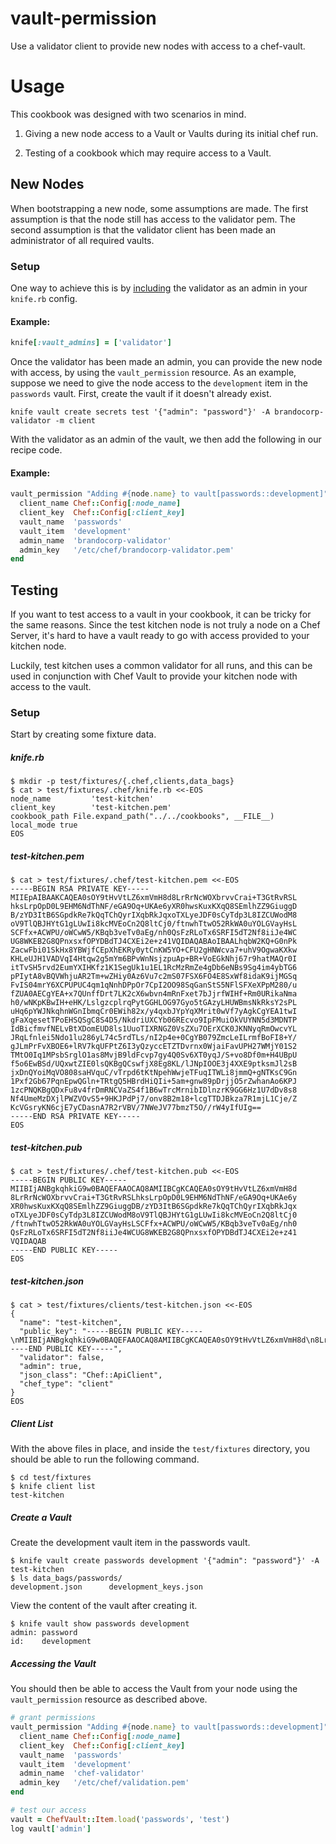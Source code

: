 # vault-permission

Use a validator client to provide new nodes with access to a chef-vault.

# Usage

This cookbook was designed with two scenarios in mind.

1. Giving a new node access to a Vault or Vaults during its initial chef run.

2. Testing of a cookbook which may require access to a Vault.


## New Nodes

When bootstrapping a new node, some assumptions are made. The first assumption
is that the node still has access to the validator pem. The second assumption is
that the validator client has been made an administrator of all required vaults.

### Setup

One way to achieve this is by
[including](https://github.com/Nordstrom/chef-vault#kniferb) the validator as
an admin in your `knife.rb` config.

#### Example:

```ruby
knife[:vault_admins] = ['validator']
```

Once the validator has been made an admin, you can provide the new node with
access, by using the `vault_permission` resource. As an example, suppose we need
to give the node access to the `development` item in the `passwords` vault.
First, create the vault if it doesn't already exist.

```shell
knife vault create secrets test '{"admin": "password"}' -A brandocorp-validator -m client
```

With the validator as an admin of the vault, we then add the following in our
recipe code.

#### Example:

```ruby
vault_permission "Adding #{node.name} to vault[passwords::development]" do
  client_name Chef::Config[:node_name]
  client_key  Chef::Config[:client_key]
  vault_name  'passwords'
  vault_item  'development'
  admin_name  'brandocorp-validator'
  admin_key   '/etc/chef/brandocorp-validator.pem'
end
```

## Testing

If you want to test access to a vault in your cookbook, it can be tricky for the
same reasons. Since the test kitchen node is not truly a node on a Chef Server,
it's hard to have a vault ready to go with access provided to your kitchen node.

Luckily, test kitchen uses a common validator for all runs, and this can be used
in conjunction with Chef Vault to provide your kitchen node with access to the
vault.

### Setup

Start by creating some fixture data.

##### knife.rb

```shell
$ mkdir -p test/fixtures/{.chef,clients,data_bags}
$ cat > test/fixtures/.chef/knife.rb <<-EOS
node_name         'test-kitchen'
client_key        'test-kitchen.pem'
cookbook_path File.expand_path("../../cookbooks", __FILE__)
local_mode true
EOS
```

##### test-kitchen.pem

```shell
$ cat > test/fixtures/.chef/test-kitchen.pem <<-EOS
-----BEGIN RSA PRIVATE KEY-----
MIIEpAIBAAKCAQEA0sOY9tHvVtLZ6xmVmH8d8LrRrNcWOXbrvvCrai+T3GtRvRSL
hksLrpOpD0L9EHM6NdThNF/eGA9Oq+UKAe6yXR0hwsKuxKXqQ8SEmlhZZ9GiuggD
B/zYD3ItB6SGpdkRe7kQqTChQyrIXqbRkJqxoTXLyeJDF0sCyTdp3L8IZCUWodM8
oV9TlQBJHYtG1gLUwIi8kcMVEoCn2Q8ltCj0/ftnwhTtwO52RkWA0uYOLGVayHsL
SCFfx+ACWPU/oWCwW5/KBqb3veTv0aEg/nh0QsFzRLoTx6SRFI5dT2Nf8iiJe4WC
UG8WKEB2G8QPnxsxfOPYDBdTJ4CXEi2e+z41VQIDAQABAoIBAALhqbW2KQ+G0nPk
ZacwFbi01SkHx8YBWjfCEpXhEKRy0ytCnKW5YO+CFU2gHNWcva7+uhV9OgwaKXkw
KHLeUJH1VADVqI4Htqw2g5mYm6BPvWnNsjzpuAp+BR+VoEGkNhj67r9hatMAQr0I
itTvSH5rvd2EumYXIHKfz1K1SegUk1u1EL1RcMzRmZe4gDb6eNBs9Sg4im4ybTG6
pPIytA8vBQVWhjuAR2Tm+wZHiy0Az6Vu7c2mS07FSX6FO4E8SxWf8idaK9ijMGSq
FvIS04mrY6XCPUPUC4qm1qNnhDPpOr7CpI2OO98SqGanStS5NFlSFXeXPpM280/u
fZUA0AECgYEA+x7QUnffDrt7LK2cX6wbvn4mRnFxet7bJjrfWIHf+Rm0URikaNma
h0/wNKpKBwIH+eHK/LslgzcplrqPytGGHLOG97Gyo5tGAzyLHUWBmsNkRksY2sPL
uHq6pYWJNkqhnWGnIbmqCr0EWih82x/y4qxbJYpYqXMrit0wVf7yAgkCgYEA1twI
gFaXqesetTPoEHSQSgC8S4D5/NkdriUXCYb06REcvo9IpFMuiOkVUYNN5d3MDNTP
IdBicfmvfNELvBtXDomEUD8ls1UuoTIXRNGZ0VsZXu7OErXCK0JKNNyqRmOwcvYL
JRqLfnlei5Ndo1lu286yL74c5rdTLs/nI2p4e+0CgYB079ZmcLeILrmfBoFI8+Y/
gJLmPrFvXBOE6+lRV7kqUFPtZ6I3yQzyccETZTDvrnx0WjaiFavUPH27WMjY01S2
TMtO0Iq1MPsbSrglO1as8MvjB9ldFcvp7gy4Q0Sv6XT0yqJ/S+vo8Df0m+H4UBpU
f5o6EwBSd/UQxwtZIE0lsQKBgQCswfjX8Eg8KL/lJNpIOOE3j4XXE9ptksmJl2sB
jxDnQYoiMqVO808saHVquC/vTrpd6tKtNpehWwjeTFuqITWLi8jmmQ+gNTKsC9Gn
1Pxf2Gb67PqnEpwQGln+TRtgQ5HBrdHiQIi+5am+gnw89pDrjjO5rZwhanAo6KPJ
1zcPNQKBgQDxFu8v4frDmRNCVaZS4f1B6wTrcMrnibIDlnzrK9GG6Hz1U7dDv8s8
Nf4UmeMzDXjlPWZVOvS5+9HKJPdPj7/onv8B2m18+lcgTTDJBkza7R1mjL1Cje/Z
KcVGsryKN6cjE7yCDasnA7R2rVBV/7NWeJV77bmzT5O//rW4yIfUIg==
-----END RSA PRIVATE KEY-----
EOS
```

##### test-kitchen.pub

```shell
$ cat > test/fixtures/.chef/test-kitchen.pub <<-EOS
-----BEGIN PUBLIC KEY-----
MIIBIjANBgkqhkiG9w0BAQEFAAOCAQ8AMIIBCgKCAQEA0sOY9tHvVtLZ6xmVmH8d
8LrRrNcWOXbrvvCrai+T3GtRvRSLhksLrpOpD0L9EHM6NdThNF/eGA9Oq+UKAe6y
XR0hwsKuxKXqQ8SEmlhZZ9GiuggDB/zYD3ItB6SGpdkRe7kQqTChQyrIXqbRkJqx
oTXLyeJDF0sCyTdp3L8IZCUWodM8oV9TlQBJHYtG1gLUwIi8kcMVEoCn2Q8ltCj0
/ftnwhTtwO52RkWA0uYOLGVayHsLSCFfx+ACWPU/oWCwW5/KBqb3veTv0aEg/nh0
QsFzRLoTx6SRFI5dT2Nf8iiJe4WCUG8WKEB2G8QPnxsxfOPYDBdTJ4CXEi2e+z41
VQIDAQAB
-----END PUBLIC KEY-----
EOS
```

##### test-kitchen.json

```shell
$ cat > test/fixtures/clients/test-kitchen.json <<-EOS
{
  "name": "test-kitchen",
  "public_key": "-----BEGIN PUBLIC KEY-----\nMIIBIjANBgkqhkiG9w0BAQEFAAOCAQ8AMIIBCgKCAQEA0sOY9tHvVtLZ6xmVmH8d\n8LrRrNcWOXbrvvCrai+T3GtRvRSLhksLrpOpD0L9EHM6NdThNF/eGA9Oq+UKAe6y\nXR0hwsKuxKXqQ8SEmlhZZ9GiuggDB/zYD3ItB6SGpdkRe7kQqTChQyrIXqbRkJqx\noTXLyeJDF0sCyTdp3L8IZCUWodM8oV9TlQBJHYtG1gLUwIi8kcMVEoCn2Q8ltCj0\n/ftnwhTtwO52RkWA0uYOLGVayHsLSCFfx+ACWPU/oWCwW5/KBqb3veTv0aEg/nh0\nQsFzRLoTx6SRFI5dT2Nf8iiJe4WCUG8WKEB2G8QPnxsxfOPYDBdTJ4CXEi2e+z41\nVQIDAQAB\n-----END PUBLIC KEY-----",
  "validator": false,
  "admin": true,
  "json_class": "Chef::ApiClient",
  "chef_type": "client"
}
EOS
```

##### Client List

With the above files in place, and inside the `test/fixtures` directory, you
should be able to run the following command.

```shell
$ cd test/fixtures
$ knife client list
test-kitchen
```

##### Create a Vault

Create the development vault item in the passwords vault.

```shell
$ knife vault create passwords development '{"admin": "password"}' -A test-kitchen
$ ls data_bags/passwords/
development.json      development_keys.json
```

View the content of the vault after creating it.

```shell
$ knife vault show passwords development
admin: password
id:    development
```

##### Accessing the Vault

You should then be able to access the Vault from your node using the `vault_permission` resource as described above.

```ruby
# grant permissions
vault_permission "Adding #{node.name} to vault[passwords::development]" do
  client_name Chef::Config[:node_name]
  client_key  Chef::Config[:client_key]
  vault_name  'passwords'
  vault_item  'development'
  admin_name  'chef-validator'
  admin_key   '/etc/chef/validation.pem'
end

# test our access
vault = ChefVault::Item.load('passwords', 'test')
log vault['admin']
```
